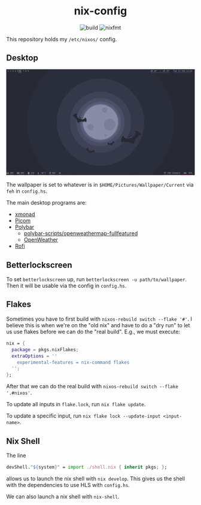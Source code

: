 <div align="center">

# nix-config

![build](https://github.com/tbidne/nix-config/workflows/build/badge.svg?branch=main)
![nixfmt](https://github.com/tbidne/nix-config/workflows/nixfmt/badge.svg?branch=main)
</div>

This repository holds my `/etc/nixos/` config.

## Desktop

![Desktop](./Desktop_23-02-2021.png)

The wallpaper is set to whatever is in `$HOME/Pictures/Wallpaper/Current` via `feh` in `config.hs`.

The main desktop programs are:

- [xmonad](https://xmonad.org/)
- [Picom](https://github.com/yshui/picom)
- [Polybar](https://github.com/polybar/polybar)
  - [polybar-scripts/openweathermap-fullfeatured](https://github.com/polybar/polybar-scripts/tree/master/polybar-scripts/openweathermap-fullfeatured)
  - [OpenWeather](https://openweathermap.org/)
- [Rofi](https://github.com/davatorium/rofi)

## Betterlockscreen

To set `betterlockscreen` up, run `betterlockscreen -u path/to/wallpaper`. Then it will be usable via the config in `config.hs`.

## Flakes

Sometimes you have to first build with `nixos-rebuild switch --flake '#'`. I believe this is when we're on the "old nix" and have to do a "dry run" to let us use flakes before we can do the "real build". E.g., we must execute:

```nix
nix = {
  package = pkgs.nixFlakes;
  extraOptions = ''
    experimental-features = nix-command flakes
  '';
};
```

After that we can do the real build with `nixos-rebuild switch --flake '.#nixos'`.

To update all inputs in `flake.lock`, run `nix flake update`.

To update a specific input, run `nix flake lock --update-input <input-name>`.

## Nix Shell
The line

```nix
devShell."${system}" = import ./shell.nix { inherit pkgs; };
```

allows us to launch the nix shell with `nix develop`. This gives us the shell with the dependencies to use HLS with `config.hs`.

We can also launch a nix shell with `nix-shell`.
